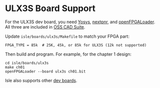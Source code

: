 # ULX3S Board Support

For the ULX3S dev board, you need [Yosys](https://github.com/YosysHQ/yosys), [nextpnr](https://github.com/YosysHQ/nextpnr), and [openFPGALoader](https://github.com/trabucayre/openFPGALoader). All three are included in [OSS CAD Suite](https://github.com/YosysHQ/oss-cad-suite-build).

Update `isle/boards/ulx3s/Makefile` to match your FPGA part:

```
FPGA_TYPE = 85k  # 25K, 45k, or 85k for ULX3S (12k not supported)
```

Then build and program. For example, for the chapter 1 design:

```shell
cd isle/boards/ulx3s
make ch01
openFPGALoader --board ulx3s ch01.bit
```

Isle also supports other [dev boards](../).
